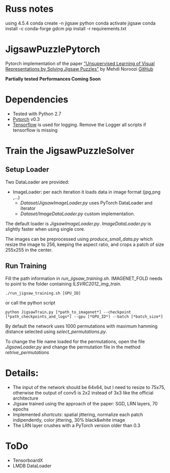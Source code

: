 # Russ notes
using 4.5.4
conda create -n jigsaw python
conda activate jigsaw
conda install -c conda-forge gdcm 
pip install -r requirements.txt



# JigsawPuzzlePytorch
Pytorch implementation of the paper ["Unsupervised Learning of Visual Representations by Solving Jigsaw Puzzles"](https://arxiv.org/abs/1603.09246) by Mehdi Noroozi [GitHub](https://github.com/MehdiNoroozi/JigsawPuzzleSolver)

**Partially tested**
**Performances Coming Soon**

# Dependencies
- Tested with Python 2.7
- [Pytorch](http://pytorch.org/) v0.3
- [Tensorflow](https://www.tensorflow.org/) is used for logging. 
  Remove the Logger all scripts if tensorflow is missing

# Train the JigsawPuzzleSolver
## Setup Loader
Two DataLoader are provided:
- ImageLoader: per each iteration it loads data in image format (jpg,png ,...)
    - *Dataset/JigsawImageLoader.py* uses PyTorch DataLoader and iterator
    - *Dataset/ImageDataLoader.py* custom implementation.

The default loader is *JigsawImageLoader.py*. *ImageDataLoader.py* is slightly faster when using single core.

The images can be preprocessed using *_produce_small_data.py_* which resize the image to 256, keeping the aspect ratio, and crops a patch of size 255x255 in the center.

## Run Training
Fill the path information in *run_jigsaw_training.sh*. 
IMAGENET_FOLD needs to point to the folder containing *ILSVRC2012_img_train*.

```
./run_jigsaw_training.sh [GPU_ID]
```
or call the python script
```
python JigsawTrain.py [*path_to_imagenet*] --checkpoint [*path_checkpoints_and_logs*] --gpu [*GPU_ID*] --batch [*batch_size*]
```
By default the network uses 1000 permutations with maximum hamming distance selected using *select_permutations.py*.

To change the file name loaded for the permutations, open the file *JigsawLoader.py* and change the permutation file in the method *retrive_permutations*

# Details:
- The input of the network should be 64x64, but I need to resize to 75x75,
  otherwise the output of conv5 is 2x2 instead of 3x3 like the official architecture
- Jigsaw trained using the approach of the paper: SGD, LRN layers, 70 epochs
- Implemented *shortcuts*: spatial jittering, normalize each patch indipendently, color jittering, 30% black&white image
- The LRN layer crushes with a PyTorch version older than 0.3

# ToDo
- TensorboardX
- LMDB DataLoader
